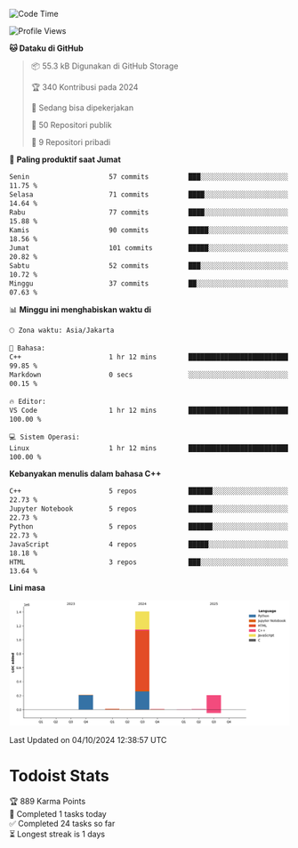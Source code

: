 <!--START_SECTION:waka-->
![Code Time](http://img.shields.io/badge/Code%20Time-50%20hrs%205%20mins-blue)

![Profile Views](http://img.shields.io/badge/Profil%20dilihat-2-blue)

**🐱 Dataku di GitHub** 

> 📦 55.3 kB Digunakan di GitHub Storage 
 > 
> 🏆 340 Kontribusi pada 2024
 > 
> 💼 Sedang bisa dipekerjakan
 > 
> 📜 50 Repositori publik 
 > 
> 🔑 9 Repositori pribadi 
 > 
📅 **Paling produktif saat Jumat** 

```text
Senin                    57 commits          ███░░░░░░░░░░░░░░░░░░░░░░   11.75 % 
Selasa                   71 commits          ████░░░░░░░░░░░░░░░░░░░░░   14.64 % 
Rabu                     77 commits          ████░░░░░░░░░░░░░░░░░░░░░   15.88 % 
Kamis                    90 commits          █████░░░░░░░░░░░░░░░░░░░░   18.56 % 
Jumat                    101 commits         █████░░░░░░░░░░░░░░░░░░░░   20.82 % 
Sabtu                    52 commits          ███░░░░░░░░░░░░░░░░░░░░░░   10.72 % 
Minggu                   37 commits          ██░░░░░░░░░░░░░░░░░░░░░░░   07.63 % 
```


📊 **Minggu ini menghabiskan waktu di** 

```text
🕑︎ Zona waktu: Asia/Jakarta

💬 Bahasa: 
C++                      1 hr 12 mins        █████████████████████████   99.85 % 
Markdown                 0 secs              ░░░░░░░░░░░░░░░░░░░░░░░░░   00.15 % 

🔥 Editor: 
VS Code                  1 hr 12 mins        █████████████████████████   100.00 % 

💻 Sistem Operasi: 
Linux                    1 hr 12 mins        █████████████████████████   100.00 % 
```

**Kebanyakan menulis dalam bahasa C++** 

```text
C++                      5 repos             ██████░░░░░░░░░░░░░░░░░░░   22.73 % 
Jupyter Notebook         5 repos             ██████░░░░░░░░░░░░░░░░░░░   22.73 % 
Python                   5 repos             ██████░░░░░░░░░░░░░░░░░░░   22.73 % 
JavaScript               4 repos             █████░░░░░░░░░░░░░░░░░░░░   18.18 % 
HTML                     3 repos             ███░░░░░░░░░░░░░░░░░░░░░░   13.64 % 
```



**Lini masa**

![Lines of Code chart](https://raw.githubusercontent.com/yusuf601/yusuf601/main/assets/bar_graph.png)


 Last Updated on 04/10/2024 12:38:57 UTC
<!--END_SECTION:waka-->
# Todoist Stats

<!-- TODO-IST:START -->
🏆  889 Karma Points           
🌸  Completed 1 tasks today           
✅  Completed 24 tasks so far           
⏳  Longest streak is 1 days
<!-- TODO-IST:END -->
